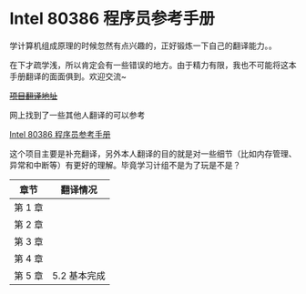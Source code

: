 # Intel 80386 程序员参考手册

学计算机组成原理的时候忽然有点兴趣的，正好锻炼一下自己的翻译能力。。

在下才疏学浅，所以肯定会有一些错误的地方。由于精力有限，我也不可能将这本手册翻译的面面俱到。欢迎交流~

<del>[项目翻译地址](https://github.com/qrzbing/INTEL-80386-PROGRAMMER-S-REFERENCE-MANUAL-1986-zh-CN)</del>

网上找到了一些其他人翻译的可以参考

[Intel 80386 程序员参考手册](https://wizardforcel.gitbooks.io/intel-80386-ref-manual/content/)

这个项目主要是补充翻译，另外本人翻译的目的就是对一些细节（比如内存管理、异常和中断等）有更好的理解。毕竟学习计组不是为了玩是不是？

| 章节    | 翻译情况     |
| ------- | ------------ |
| 第 1 章 |              |
| 第 2 章 |              |
| 第 3 章 |              |
| 第 4 章 |              |
| 第 5 章 | 5.2 基本完成 |

